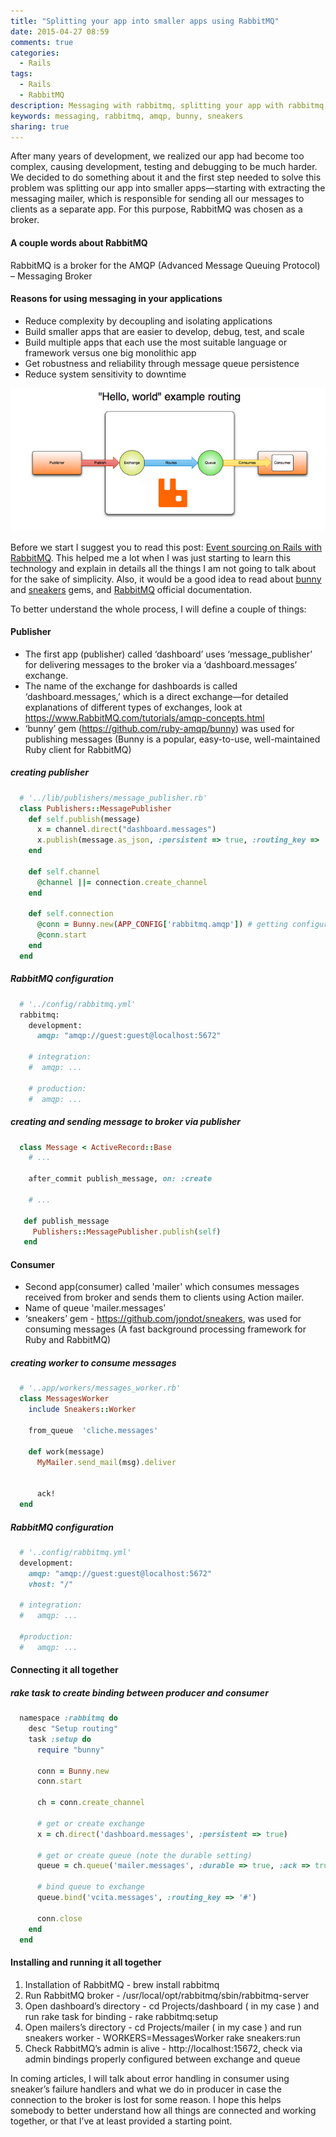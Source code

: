 ```yaml
---
title: "Splitting your app into smaller apps using RabbitMQ"
date: 2015-04-27 08:59
comments: true
categories:
  - Rails
tags:
  - Rails
  - RabbitMQ
description: Messaging with rabbitmq, splitting your app with rabbitmq, decoupligg of your app with rabbitmq, using bunny and snakers gems, working with amqp on rails
keywords: messaging, rabbitmq, amqp, bunny, sneakers
sharing: true
---
```


After many years of development, we realized our app had become too complex, causing development, testing and debugging to be much harder. We decided to do something about it and the first step needed to solve this problem was splitting our app into smaller apps—starting with extracting the messaging mailer, which is responsible for sending all our messages to clients as a separate app. For this purpose, RabbitMQ was chosen as a broker.

#### A couple words about RabbitMQ

RabbitMQ is a broker for the AMQP (Advanced Message Queuing Protocol) – Messaging Broker

#### Reasons for using messaging in your applications
* Reduce complexity by decoupling and isolating applications
* Build smaller apps that are easier to develop, debug, test, and scale
* Build multiple apps that each use the most suitable language or framework versus one big monolithic app
* Get robustness and reliability through message queue persistence
* Reduce system sensitivity to downtime

<img src="/assets/images/rabbitmq.png" />

<!-- more -->

Before we start I suggest you to read this post: [Event sourcing on Rails with RabbitMQ](http://codetunes.com/2014/event-sourcing-on-rails-with-rabbitmq).
This helped me a lot when I was just starting to learn this technology and explain in details all the things I am not going to talk about for the sake of simplicity. Also, it would be a good idea to read about [bunny](https://github.com/ruby-amqp/bunny) and [sneakers](https://github.com/jondot/sneakers) gems, and [RabbitMQ](https://www.rabbitmq.com/) official documentation.

To better understand the whole process, I will define a couple of things:

#### Publisher
* The first app (publisher) called ‘dashboard’ uses ‘message_publisher’ for delivering messages to the broker via a ‘dashboard.messages’ exchange.
* The name of the exchange for dashboards is called ‘dashboard.messages,’ which is a direct exchange—for detailed explanations of different types of exchanges, look at https://www.RabbitMQ.com/tutorials/amqp-concepts.html
* ‘bunny’ gem (https://github.com/ruby-amqp/bunny) was used for publishing messages (Bunny is a popular, easy-to-use, well-maintained Ruby client for RabbitMQ)


##### creating publisher

``` ruby 
  # '../lib/publishers/message_publisher.rb'
  class Publishers::MessagePublisher
    def self.publish(message)
      x = channel.direct("dashboard.messages")
      x.publish(message.as_json, :persistent => true, :routing_key => '#')
    end

    def self.channel
      @channel ||= connection.create_channel
    end
   
    def self.connection
      @conn = Bunny.new(APP_CONFIG['rabbitmq.amqp']) # getting configuration from rabbitmq.yml
      @conn.start
    end
  end
``` 

##### RabbitMQ configuration

``` ruby 
  # '../config/rabbitmq.yml'
  rabbitmq:
    development:
      amqp: "amqp://guest:guest@localhost:5672"

    # integration:
    #  amqp: ...

    # production:
    #  amqp: ...
``` 


##### creating and sending message to broker via publisher

``` ruby 
  class Message < ActiveRecord::Base
    # ...  
    
    after_commit publish_message, on: :create
    
    # ...

   def publish_message
     Publishers::MessagePublisher.publish(self)
   end
``` 

#### Consumer
* Second app(consumer) called 'mailer' which consumes messages received from broker and sends them to clients using Action mailer.
* Name of queue 'mailer.messages' 
* ‘sneakers’ gem - https://github.com/jondot/sneakers, was used for consuming messages (A fast background processing framework for Ruby and RabbitMQ)

##### creating worker to consume messages

``` ruby 
  # '..app/workers/messages_worker.rb'
  class MessagesWorker
    include Sneakers::Worker

    from_queue  'cliche.messages'

    def work(message)
      MyMailer.send_mail(msg).deliver

     
      ack!
  end
``` 

##### RabbitMQ configuration

``` ruby 
  # '..config/rabbitmq.yml'
  development:
    amqp: "amqp://guest:guest@localhost:5672"
    vhost: "/"

  # integration:
  #   amqp: ...

  #production:
  #   amqp: ...
``` 
#### Connecting it all together
##### rake task to create binding between producer and consumer
``` ruby 
  namespace :rabbitmq do
    desc "Setup routing"
    task :setup do
      require "bunny"

      conn = Bunny.new
      conn.start

      ch = conn.create_channel

      # get or create exchange
      x = ch.direct('dashboard.messages', :persistent => true)

      # get or create queue (note the durable setting)
      queue = ch.queue('mailer.messages', :durable => true, :ack => true, :routing_key => '#')

      # bind queue to exchange
      queue.bind('vcita.messages', :routing_key => '#')

      conn.close
    end
  end
``` 

#### Installing and running it all together
  1. Installation of RabbitMQ - brew install rabbitmq
  2. Run RabbitMQ broker - /usr/local/opt/rabbitmq/sbin/rabbitmq-server
  3. Open dashboard’s directory - cd Projects/dashboard ( in my case ) and run rake task for binding - rake rabbitmq:setup
  4. Open mailers’s directory - cd Projects/mailer ( in my case ) and run sneakers worker - WORKERS=MessagesWorker rake sneakers:run
  5. Check RabbitMQ’s admin is alive - http://localhost:15672, check via admin bindings properly configured between exchange and queue


In coming articles, I will talk about error handling in consumer using sneaker’s failure handlers and what we do in producer in case the connection to the broker is lost for some reason. I hope this helps somebody to better understand how all things are connected and working together, or that I’ve at least provided a starting point.
